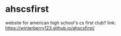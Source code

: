 # ahscsfirst
website for american high school's cs first club!! link: https://winterberry123.github.io/ahscsfirst/
